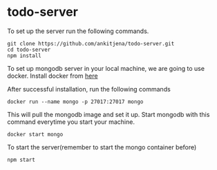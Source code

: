 # todo-server

To set up the server run the following commands.
```
git clone https://github.com/ankitjena/todo-server.git
cd todo-server
npm install
```

To set up mongodb server in your local machine, we are going to use docker.
Install docker from [here](https://docs.docker.com/install/)

After successful installation, run the following commands
```
docker run --name mongo -p 27017:27017 mongo
```
This will pull the mongodb image and set it up.
Start mongodb with this command everytime you start
your machine.
```
docker start mongo
```

To start the server(remember to start the mongo container before)
```
npm start
```
